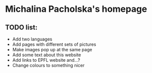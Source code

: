 # Michalina Pacholska's homepage

## TODO list:
- Add two languages 
- Add pages with different sets of pictures
- Make images pop up at the same page
- Add some text about this website
- Add links to EPFL website and...?
- Change colours to something nicer 
